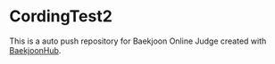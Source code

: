 # CordingTest2
This is a auto push repository for Baekjoon Online Judge created with [BaekjoonHub](https://github.com/BaekjoonHub/BaekjoonHub).
